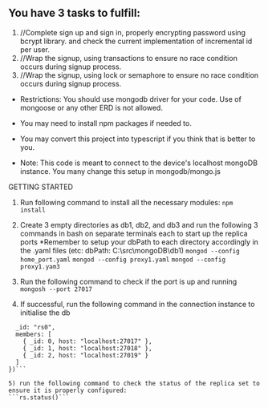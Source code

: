 ## You have 3 tasks to fulfill:

1. //Complete sign up and sign in, properly encrypting password using bcrypt library. and check the current implementation of incremental id per user.
2. //Wrap the signup, using transactions to ensure no race condition occurs during signup process.
3. //Wrap the signup, using lock or semaphore to ensure no race condition occurs during signup process.

* Restrictions: You should use mongodb driver for your code. Use of mongoose or any other ERD is not allowed.
* You may need to install npm packages if needed to.
* You may convert this project into typescript if you think that is better to you.


* Note: This code is meant to connect to the device's localhost mongoDB instance. You many change this setup in mongodb/mongo.js

GETTING STARTED
1) Run following command to install all the necessary modules: 
```npm install```

2) Create 3 empty directories as db1, db2, and db3 and run the following 3 commands in bash on separate terminals each to start up the replica ports
*Remember to setup your dbPath to each directory accordingly in the .yaml files (etc: dbPath: C:\src\mongoDB\db1)
```mongod --config home_port.yaml```
```mongod --config proxy1.yaml```
```mongod --config proxy1.yam3```

3) Run the following command to check if the port is up and running
```mongosh --port 27017```

4) If successful, run the following command in the connection instance to initialise the db
```rs.initiate({
  _id: "rs0",
  members: [
    { _id: 0, host: "localhost:27017" },
    { _id: 1, host: "localhost:27018" },
    { _id: 2, host: "localhost:27019" }
  ]
})```

5) run the following command to check the status of the replica set to ensure it is properly configured:
```rs.status()```
